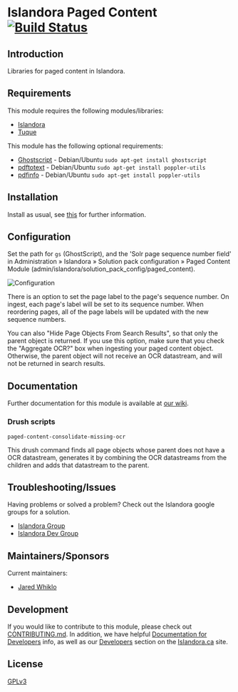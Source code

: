 # Islandora Paged Content [![Build Status](https://travis-ci.org/Islandora/islandora_paged_content.png?branch=7.x)](https://travis-ci.org/Islandora/islandora_paged_content)

## Introduction

Libraries for paged content in Islandora.

## Requirements

This module requires the following modules/libraries:

* [Islandora](https://github.com/islandora/islandora)
* [Tuque](https://github.com/islandora/tuque)

This module has the following optional requirements:
* [Ghostscript](https://www.ghostscript.com/) - Debian/Ubuntu `sudo apt-get install ghostscript`
* [pdftotext](http://poppler.freedesktop.org) - Debian/Ubuntu `sudo apt-get install poppler-utils`
* [pdfinfo](http://poppler.freedesktop.org) -  Debian/Ubuntu `sudo apt-get install poppler-utils`

## Installation

Install as usual, see [this](https://drupal.org/documentation/install/modules-themes/modules-7) for further information.

## Configuration

Set the path for `gs` (GhostScript), and the 'Solr page sequence number field' in Administration » Islandora » Solution pack configuration » Paged Content Module (admin/islandora/solution_pack_config/paged_content).

![Configuration](https://user-images.githubusercontent.com/2857697/39014759-e2ef9c1e-43e0-11e8-921c-c2a3234d65d2.jpg)

There is an option to set the page label to the page's sequence number. On ingest, each page's label will be set to its sequence number. When reordering pages, all of the page labels will be updated with the new sequence numbers.

You can also "Hide Page Objects From Search Results", so that only the parent object is returned.  If you use this option, make sure that you check the "Aggregate OCR?" box when ingesting your paged content object. Otherwise, the parent object will not receive an OCR datastream, and will not be returned in search results.

## Documentation

Further documentation for this module is available at [our wiki](https://wiki.duraspace.org/display/ISLANDORA/Islandora+Paged+Content).

### Drush scripts

`paged-content-consolidate-missing-ocr`

This drush command finds all page objects whose parent does not have a
OCR datastream, generates it by combining the OCR datastreams from the children
and adds that datastream to the parent.


## Troubleshooting/Issues

Having problems or solved a problem? Check out the Islandora google groups for a solution.

* [Islandora Group](https://groups.google.com/forum/?hl=en&fromgroups#!forum/islandora)
* [Islandora Dev Group](https://groups.google.com/forum/?hl=en&fromgroups#!forum/islandora-dev)

## Maintainers/Sponsors

Current maintainers:

* [Jared Whiklo](https://github.com/whikloj)

## Development

If you would like to contribute to this module, please check out [CONTRIBUTING.md](CONTRIBUTING.md). In addition, we have helpful [Documentation for Developers](https://github.com/Islandora/islandora/wiki#wiki-documentation-for-developers) info, as well as our [Developers](http://islandora.ca/developers) section on the [Islandora.ca](http://islandora.ca) site.

## License

[GPLv3](http://www.gnu.org/licenses/gpl-3.0.txt)

